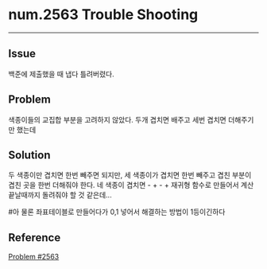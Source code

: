 # num.2563 Trouble Shooting
---

## Issue  
백준에 제출했을 때 냅다 틀려버렸다.

## Problem
색종이들의 교집합 부분을 고려하지 않았다. 두개 겹치면 배주고 세번 겹치면 더해주기만 했는데

## Solution
두 색종이만 겹치면 한번 빼주면 되지만,
세 색종이가 겹치면 한번 빼주고 겹친 부분이 겹친 곳을 한번 더해줘야 한다.
네 색종이 겹치면 - + - +
재귀형 함수로 만들어서 계산 끝날때까지 돌려줘야 할 것 같은데...

#아 물론 좌표테이블로 만들어다가 0,1 넣어서 해결하는 방법이 1등이긴하다

## Reference
[Problem #2563](https://www.acmicpc.net/problem/2563)  
